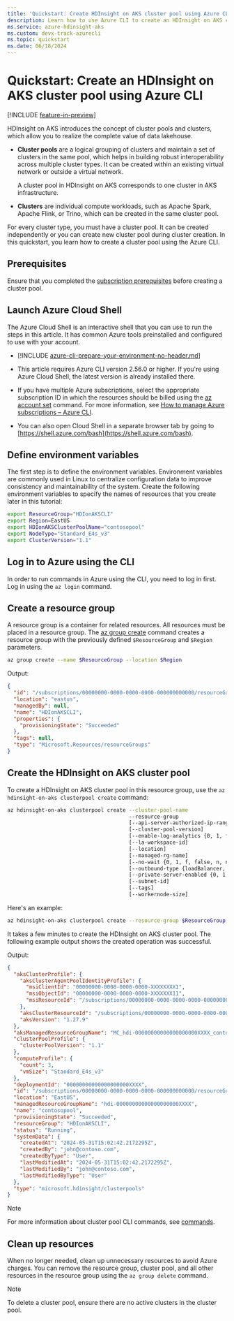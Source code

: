```yaml
---
title: 'Quickstart: Create HDInsight on AKS cluster pool using Azure CLI'
description: Learn how to use Azure CLI to create an HDInsight on AKS cluster pool.
ms.service: azure-hdinsight-aks
ms.custom: devx-track-azurecli
ms.topic: quickstart
ms.date: 06/18/2024
---
```


# Quickstart: Create an HDInsight on AKS cluster pool using Azure CLI

[!INCLUDE [feature-in-preview](includes/feature-in-preview.md)]

HDInsight on AKS introduces the concept of cluster pools and clusters, which allow you to realize the complete value of data lakehouse.

- **Cluster pools** are a logical grouping of clusters and maintain a set of clusters in the same pool, which helps in building robust interoperability across multiple cluster types. It can be created within an existing virtual network or outside a virtual network.

  A cluster pool in HDInsight on AKS corresponds to one cluster in AKS infrastructure.

- **Clusters** are individual compute workloads, such as Apache Spark, Apache Flink, or Trino, which can be created in the same cluster pool.

For every cluster type, you must have a cluster pool. It can be created independently or you can create new cluster pool during cluster creation.
In this quickstart, you learn how to create a cluster pool using the Azure CLI.

## Prerequisites
Ensure that you completed the [subscription prerequisites](./quickstart-prerequisites-subscription.md) before creating a cluster pool.

## Launch Azure Cloud Shell

The Azure Cloud Shell is an interactive shell that you can use to run the steps in this article. It has common Azure tools preinstalled and configured to use with your account.

- [!INCLUDE [azure-cli-prepare-your-environment-no-header.md](~/reusable-content/azure-cli/azure-cli-prepare-your-environment-no-header.md)]

- This article requires Azure CLI version 2.56.0 or higher. If you're using Azure Cloud Shell, the latest version is already installed there.
- If you have multiple Azure subscriptions, select the appropriate subscription ID in which the resources should be billed using the [az account set](/cli/azure/account#az-account-set) command. For more information, see [How to manage Azure subscriptions – Azure CLI](/cli/azure/manage-azure-subscriptions-azure-cli?tabs=bash#change-the-active-subscription).

- You can also open Cloud Shell in a separate browser tab by going to [https://shell.azure.com/bash](https://shell.azure.com/bash). 

## Define environment variables

The first step is to define the environment variables. Environment variables are commonly used in Linux to centralize configuration data to improve consistency and maintainability of the system. Create the following environment variables to specify the names of resources that you create later in this tutorial:

```bash
export ResourceGroup="HDIonAKSCLI"
export Region=EastUS
export HDIonAKSClusterPoolName="contosopool"
export NodeType="Standard_E4s_v3"
export ClusterVersion="1.1"
```

## Log in to Azure using the CLI

In order to run commands in Azure using the CLI, you need to log in first. Log in using the `az login` command.

## Create a resource group

A resource group is a container for related resources. All resources must be placed in a resource group. The [az group create](/cli/azure/group) command creates a resource group with the previously defined `$ResourceGroup` and `$Region` parameters.

```bash
az group create --name $ResourceGroup --location $Region
```

Output:

<!-- expected_similarity=0.3 -->
```json
{
  "id": "/subscriptions/00000000-0000-0000-0000-000000000000/resourceGroups/HDIonAKSCLI",
  "location": "eastus",
  "managedBy": null,
  "name": "HDIonAKSCLI",
  "properties": {
    "provisioningState": "Succeeded"
  },
  "tags": null,
  "type": "Microsoft.Resources/resourceGroups"
}
```

## Create the HDInsight on AKS cluster pool

To create a HDInsight on AKS cluster pool in this resource group, use the `az hdinsight-on-aks clusterpool create` command:
```bash
az hdinsight-on-aks clusterpool create --cluster-pool-name
                                       --resource-group
                                       [--api-server-authorized-ip-ranges]
                                       [--cluster-pool-version]
                                       [--enable-log-analytics {0, 1, f, false, n, no, t, true, y, yes}]
                                       [--la-workspace-id]
                                       [--location]
                                       [--managed-rg-name]
                                       [--no-wait {0, 1, f, false, n, no, t, true, y, yes}]
                                       [--outbound-type {loadBalancer, userDefinedRouting}]
                                       [--private-server-enabled {0, 1, f, false, n, no, t, true, y, yes}]
                                       [--subnet-id]
                                       [--tags]
                                       [--workernode-size]
```
Here's an example:
```bash
az hdinsight-on-aks clusterpool create --resource-group $ResourceGroup --cluster-pool-name $HDIonAKSClusterPoolName --location $Region --workernode-size $NodeType --cluster-pool-version $ClusterVersion
```

It takes a few minutes to create the HDInsight on AKS cluster pool. The following example output shows the created operation was successful.

Output:
<!-- expected_similarity=0.3 -->
```json
{
  "aksClusterProfile": {
    "aksClusterAgentPoolIdentityProfile": {
      "msiClientId": "00000000-0000-0000-0000-XXXXXXXX1",
      "msiObjectId": "00000000-0000-0000-0000-XXXXXXX11",
      "msiResourceId": "/subscriptions/00000000-0000-0000-0000-000000000000/resourcegroups/MC_hdi-00000000000000000000XXXX_contosopool_eastus/providers/Microsoft.ManagedIdentity/userAssignedIdentities/contosopool-agentpool"
    },
    "aksClusterResourceId": "/subscriptions/00000000-0000-0000-0000-000000000000/resourceGroups/hdi-00000000000000000000XXXX/providers/Microsoft.ContainerService/managedClusters/contosopool",
    "aksVersion": "1.27.9"
  },
  "aksManagedResourceGroupName": "MC_hdi-00000000000000000000XXXX_contosopool_eastus",
  "clusterPoolProfile": {
    "clusterPoolVersion": "1.1"
  },
  "computeProfile": {
    "count": 3,
    "vmSize": "Standard_E4s_v3"
  },
  "deploymentId": "00000000000000000000XXXX",
  "id": "/subscriptions/00000000-0000-0000-0000-000000000000/resourceGroups/HDIonAKSCLI/providers/Microsoft.HDInsight/clusterpools/contosopool",
  "location": "EastUS",
  "managedResourceGroupName": "hdi-00000000000000000000XXXX",
  "name": "contosopool",
  "provisioningState": "Succeeded",
  "resourceGroup": "HDIonAKSCLI",
  "status": "Running",
  "systemData": {
    "createdAt": "2024-05-31T15:02:42.2172295Z",
    "createdBy": "john@contoso.com",
    "createdByType": "User",
    "lastModifiedAt": "2024-05-31T15:02:42.2172295Z",
    "lastModifiedBy": "john@contoso.com",
    "lastModifiedByType": "User"
  },
  "type": "microsoft.hdinsight/clusterpools"
}
```

> [!NOTE]
> For more information about cluster pool CLI commands, see [commands](/cli/azure/hdinsight-on-aks/clusterpool).

## Clean up resources

When no longer needed, clean up unnecessary resources to avoid Azure charges. You can remove the resource group, cluster pool, and all other resources in the resource group using the `az group delete` command.

> [!NOTE]
> To delete a cluster pool, ensure there are no active clusters in the cluster pool.
